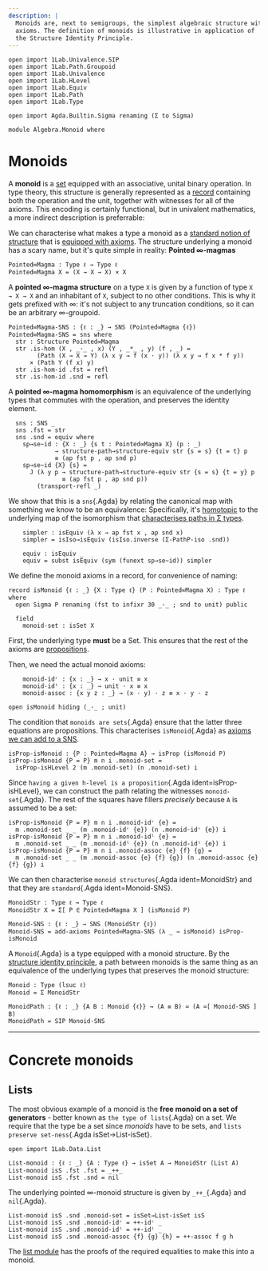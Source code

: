 ```yaml
---
description: |
  Monoids are, next to semigroups, the simplest algebraic structure with
  axioms. The definition of monoids is illustrative in application of
  the Structure Identity Principle.
---
```


```
open import 1Lab.Univalence.SIP
open import 1Lab.Path.Groupoid
open import 1Lab.Univalence
open import 1Lab.HLevel
open import 1Lab.Equiv
open import 1Lab.Path
open import 1Lab.Type

open import Agda.Builtin.Sigma renaming (Σ to Sigma)

module Algebra.Monoid where
```

<!--
```
private variable
  ℓ : Level
  A : Type ℓ
```
-->

# Monoids

A **monoid** is a [set] equipped with an associative, unital binary
operation. In type theory, this structure is generally represented as a
[record] containing both the operation and the unit, together with
witnesses for all of the axioms. This encoding is certainly functional,
but in univalent mathematics, a more indirect description is
preferrable:

[record]: https://agda.readthedocs.io/en/v2.6.2/language/record-types.html
[set]: agda://1Lab.HLevel#Set

We can characterise what makes a type a monoid as a [standard notion of
structure] that is [equipped with axioms]. The structure
underlying a monoid has a scary name, but it's quite simple in reality:
**Pointed $\infty$-magmas**

[equipped with axioms]: agda://1Lab.Univalence.SIP#add-axioms
[standard notion of structure]: agda://1Lab.Univalence.SIP#SNS

```
Pointed∞Magma : Type ℓ → Type ℓ
Pointed∞Magma X = (X → X → X) × X
```

A **pointed $\infty$-magma structure** on a type `X` is given by a
function of type `X → X → X` and an inhabitant of `X`, subject to no
other conditions. This is why it gets prefixed with $\infty$: it's not
subject to any truncation conditions, so it can be an arbitrary
$\infty$-groupoid.

```
Pointed∞Magma-SNS : {ℓ : _} → SNS (Pointed∞Magma {ℓ})
Pointed∞Magma-SNS = sns where
  str : Structure Pointed∞Magma
  str .is-hom (X , _·_ , x) (Y , _*_ , y) (f , _) =
        (Path (X → X → Y) (λ x y → f (x · y)) (λ x y → f x * f y))
      × (Path Y (f x) y)
  str .is-hom-id .fst = refl
  str .is-hom-id .snd = refl
```

A **pointed $\infty$-magma homomorphism** is an equivalence of the
underlying types that commutes with the operation, and preserves the
identity element.

```
  sns : SNS _
  sns .fst = str
  sns .snd = equiv where
    sp→se~id : {X : _} {s t : Pointed∞Magma X} (p : _)
             → structure-path→structure-equiv str {s = s} {t = t} p
             ≡ (ap fst p , ap snd p)
    sp→se~id {X} {s} =
      J (λ y p → structure-path→structure-equiv str {s = s} {t = y} p
               ≡ (ap fst p , ap snd p))
        (transport-refl _)
```

We show that this is a `sns`{.Agda} by relating the canonical map with
something we know to be an equivalence: Specifically, it's [homotopic]
to the underlying map of the isomorphism that [characterises paths in Σ
types].

[homotopic]: agda://1Lab.Path#funext
[characterises paths in Σ types]: agda://1Lab.Path.Groupoid#Σ-PathP-iso

```
    simpler : isEquiv (λ x → ap fst x , ap snd x)
    simpler = isIso→isEquiv (isIso.inverse (Σ-PathP-iso .snd))
    
    equiv : isEquiv _
    equiv = subst isEquiv (sym (funext sp→se~id)) simpler
```

We define the monoid axioms in a record, for convenience of naming:

```
record isMonoid {ℓ : _} {X : Type ℓ} (P : Pointed∞Magma X) : Type ℓ where
  open Sigma P renaming (fst to infixr 30 _·_ ; snd to unit) public

  field
    monoid-set : isSet X
```

First, the underlying type **must** be a Set. This ensures that the rest
of the axioms are [propositions].

[propositions]: agda://1Lab.HLevel#isProp

Then, we need the actual monoid axioms:

```
    monoid-idʳ : {x : _} → x · unit ≡ x
    monoid-idˡ : {x : _} → unit · x ≡ x
    monoid-assoc : {x y z : _} → (x · y) · z ≡ x · y · z

open isMonoid hiding (_·_ ; unit)
```

The condition that `monoids are sets`{.Agda} ensure that the latter
three equations are propositions. This characterises
`isMonoid`{.Agda} as [axioms we can add to a SNS].

[axioms we can add to a SNS]: agda://1Lab.Univalence.SIP#add-axioms

```
isProp-isMonoid : {P : Pointed∞Magma A} → isProp (isMonoid P)
isProp-isMonoid {P = P} m n i .monoid-set =
  isProp-isHLevel 2 (m .monoid-set) (n .monoid-set) i
```

Since `having a given h-level is a proposition`{.Agda
ident=isProp-isHLevel}, we can construct the path relating the witnesses
`monoid-set`{.Agda}. The rest of the squares have fillers _precisely_
because `A` is assumed to be a set:

```
isProp-isMonoid {P = P} m n i .monoid-idʳ {e} =
  m .monoid-set _ _ (m .monoid-idʳ {e}) (n .monoid-idʳ {e}) i
isProp-isMonoid {P = P} m n i .monoid-idˡ {e} = 
  m .monoid-set _ _ (m .monoid-idˡ {e}) (n .monoid-idˡ {e}) i
isProp-isMonoid {P = P} m n i .monoid-assoc {e} {f} {g} =
  m .monoid-set _ _ (m .monoid-assoc {e} {f} {g}) (n .monoid-assoc {e} {f} {g}) i
```

We can then characterise `monoid structures`{.Agda ident=MonoidStr} and
that they are `standard`{.Agda ident=Monoid-SNS}.

```
MonoidStr : Type ℓ → Type ℓ
MonoidStr X = Σ[ P ∈ Pointed∞Magma X ] (isMonoid P)

Monoid-SNS : {ℓ : _} → SNS (MonoidStr {ℓ})
Monoid-SNS = add-axioms Pointed∞Magma-SNS (λ _ → isMonoid) isProp-isMonoid
```

A `Monoid`{.Agda} is a type equipped with a monoid structure. By the
[structure identity principle], a path between monoids is the same thing
as an equivalence of the underlying types that preserves the monoid structure:

[structure identity principle]: agda://1Lab.Univalence.SIP

```
Monoid : Type (lsuc ℓ)
Monoid = Σ MonoidStr

MonoidPath : {ℓ : _} {A B : Monoid {ℓ}} → (A ≡ B) ≃ (A ≃[ Monoid-SNS ] B)
MonoidPath = SIP Monoid-SNS
```

---

# Concrete monoids

## Lists

The most obvious example of a monoid is the **free monoid on a set of
generators** - better known as `the type of lists`{.Agda} on a set. We
require that the type be a set since _monoids_ have to be sets, and
`lists preserve set-ness`{.Agda isSet→List-isSet}.

```
open import 1Lab.Data.List

List-monoid : {ℓ : _} {A : Type ℓ} → isSet A → MonoidStr (List A)
List-monoid isS .fst .fst = _++_
List-monoid isS .fst .snd = nil
```

The underlying pointed $\infty$-monoid structure is given by
`_++_`{.Agda} and `nil`{.Agda}.

```
List-monoid isS .snd .monoid-set = isSet→List-isSet isS
List-monoid isS .snd .monoid-idʳ = ++-idʳ _
List-monoid isS .snd .monoid-idˡ = ++-idˡ _
List-monoid isS .snd .monoid-assoc {f} {g} {h} = ++-assoc f g h
```

The [list module](agda://1Lab.Data.List) has the proofs of the required
equalities to make this into a monoid.
